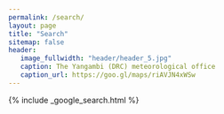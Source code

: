 ```yaml
---
permalink: /search/
layout: page
title: "Search"
sitemap: false
header:
   image_fullwidth: "header/header_5.jpg"
   caption: The Yangambi (DRC) meteorological office
   caption_url: https://goo.gl/maps/riAVJN4xWSw
---
```


{% include _google_search.html %}
